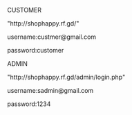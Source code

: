 CUSTOMER
<p> "http://shophappy.rf.gd/" </n><p>
<p>username:custmer@gmail.com </n><p>
<p>password:customer </n><p>

<p>ADMIN</n><p>
<p>"http://shophappy.rf.gd/admin/login.php"</n><p>
<p>username:sadmin@gmail.com</n><p>
<p>password:1234</n><p>
